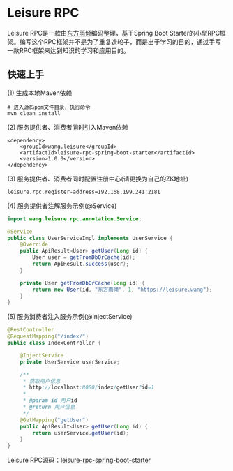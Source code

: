 # Leisure RPC
Leisure RPC是一款由[东方雨倾](https://leisure.wang/about-author)编码整理，基于Spring Boot Starter的小型RPC框架。编写这个RPC框架并不是为了重复造轮子，而是出于学习的目的，通过手写一款RPC框架来达到知识的学习和应用目的。

## 快速上手
(1) 生成本地Maven依赖
```
# 进入源码pom文件目录，执行命令
mvn clean install
```

(2) 服务提供者、消费者同时引入Maven依赖
```
<dependency>
    <groupId>wang.leisure</groupId>
    <artifactId>leisure-rpc-spring-boot-starter</artifactId>
    <version>1.0.0</version>
</dependency>
```

(3) 服务提供者、消费者同时配置注册中心(请更换为自己的ZK地址)
```
leisure.rpc.register-address=192.168.199.241:2181
```

(4) 服务提供者注解服务示例(@Service)
```java
import wang.leisure.rpc.annotation.Service;

@Service
public class UserServiceImpl implements UserService {
    @Override
    public ApiResult<User> getUser(Long id) {
        User user = getFromDbOrCache(id);
        return ApiResult.success(user);
    }

    private User getFromDbOrCache(Long id) {
        return new User(id, "东方雨倾", 1, "https://leisure.wang");
    }
}
```

(5) 服务消费者注入服务示例(@InjectService)
```java
@RestController
@RequestMapping("/index/")
public class IndexController {

    @InjectService
    private UserService userService;

    /**
     * 获取用户信息
     * http://localhost:8080/index/getUser?id=1
     *
     * @param id 用户id
     * @return 用户信息
     */
    @GetMapping("getUser")
    public ApiResult<User> getUser(Long id) {
        return userService.getUser(id);
    }
}
```

Leisure RPC源码：[leisure-rpc-spring-boot-starter](https://github.com/OakWang/leisure-rpc-spring-boot-starter)

